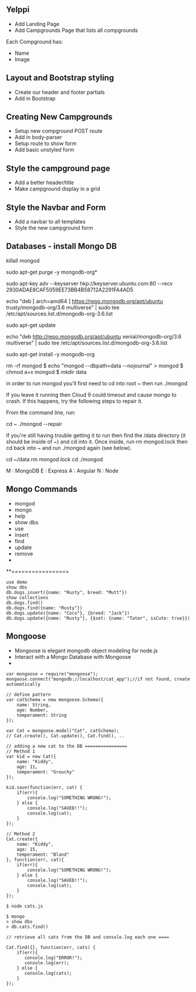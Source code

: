 ## Yelppi

* Add Landing Page
* Add Campgrounds Page that lists all compgrounds

Each Compground has:
* Name
* Image

## Layout and Bootstrap styling

* Create our header and footer partials
* Add in Bootstrap

## Creating New Campgrounds

* Setup new compground POST route
* Add in body-parser
* Setup route to show form
* Add basic unstyled form

## Style the campground page

* Add a better header/title
* Make campground display in a grid

## Style the Navbar and Form

* Add a navbar to all templates
* Style the new campground form

## Databases - install Mongo DB

killall mongod

sudo apt-get purge -y mongodb-org*

sudo apt-key adv --keyserver hkp://keyserver.ubuntu.com:80 --recv 2930ADAE8CAF5059EE73BB4B58712A2291FA4AD5

echo "deb [ arch=amd64 ] https://repo.mongodb.org/apt/ubuntu trusty/mongodb-org/3.6 multiverse" | sudo tee /etc/apt/sources.list.d/mongodb-org-3.6.list

sudo apt-get update

echo "deb http://repo.mongodb.org/apt/ubuntu xenial/mongodb-org/3.6 multiverse" | sudo tee /etc/apt/sources.list.d/mongodb-org-3.6.list

sudo apt-get install -y mongodb-org

rm -rf mongod
$ echo "mongod --dbpath=data --nojournal" > mongod
$ chmod a+x mongod
$ mkdir data

in order to run mongod you'll first need to cd into root ~ then run ./mongod 

If you leave it running then Cloud 9 could timeout and cause mongo to crash. If this happens, try the following steps to repair it. 

From the command line, run:

cd ~
./mongod --repair

If you're still having trouble getting it to run then find the /data directory (it should be inside of ~) and cd into it. Once inside, run rm mongod.lock then cd back into ~ and run ./mongod again (see below).

cd ~/data
rm mongod.lock
cd
./mongod

M : MongoDB
E : Express
A : Angular
N : Node

## Mongo Commands

* mongod
* mongo
* help
* show dbs
* use
* insert
* find
* update
* remove
* 
**=================
```
use demo
show dbs
db.dogs.insert({name: "Rusty", breed: "Mutt"})
show collections
db.dogs.find()
db.dogs.find({name: "Rusty"})
db.dogs.update({name: "Coco"}, {breed: "Jack"})
db.dogs.update({name: "Rusty"}, {$set: {name: "Tater", isCute: true}})
```

## Mongoose

* Mongoose is elegant mongodb object modeling for node.js
* Interact with a Mongo Database with Mongoose
* 
```
var mongoose = require("mongoose");
mongoose.connect("mongodb://localhost/cat_app");//if not found, create automatically

// define pattern
var catSchema = new mongoose.Schema({
    name: String,
    age: Number,
    temperament: String
});

var Cat = mongoose.model("Cat", catSchema);
// Cat.create(), Cat.update(), Cat.find(), ..

// adding a new cat to the DB ================
// Method 1
var kid = new Cat({
    name: "Kiddy",
    age: 11,
    temperament: "Grouchy"
});

kid.save(function(err, cat) {
    if(err){
        console.log("SOMETHING WRONG!");
    } else {
        console.log("SAVED!!");
        console.log(cat);
    }
});

// Method 2
Cat.create({
    name: "Kiddy",
    age: 15,
    temperament: "Bland"
}, function(err, cat){
    if(err){
        console.log("SOMETHING WRONG!");
    } else {
        console.log("SAVED!!");
        console.log(cat);
    }
});

$ node cats.js

$ mongo
> show dbs
> db.cats.find()

// retrieve all cats from the DB and console.log each one ====

Cat.find({}, function(err, cats) {
    if(err){
       console.log("ERROR!");
       console.log(err);
    } else {
       console.log(cats);
    }
});


```
